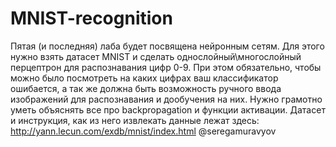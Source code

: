 # MNIST-recognition
Пятая (и последняя) лаба будет посвящена нейронным сетям. Для этого нужно взять датасет MNIST и сделать однослойный\многослойный перцептрон для распознавания цифр 0-9. При этом обязательно, чтобы можно было посмотреть на каких цифрах ваш классификатор ошибается, а так же должна быть возможность ручного ввода изображений для распознавания и дообучения на них. Нужно грамотно уметь объяснять все про backpropagation и функции активации. Датасет и инструкция, как из него извлекать данные лежат здесь: http://yann.lecun.com/exdb/mnist/index.html
@seregamuravyov